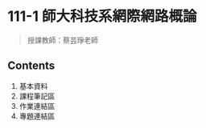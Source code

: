 111-1 師大科技系網際網路概論
==========================
>授課教師：蔡芸琤老師

Contents
--------
1.  基本資料
2.  課程筆記區
3.  作業連結區
4.  專題連結區
